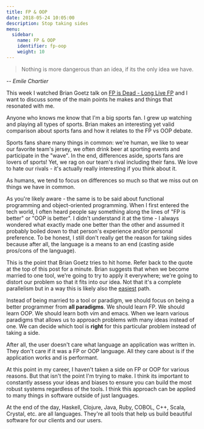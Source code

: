 ```yaml
---
title: FP & OOP
date: 2018-05-24 10:05:00
description: Stop taking sides   
menu:
  sidebar:
    name: FP & OOP
    identifier: fp-oop
    weight: 10
--- 
```


> Nothing is more dangerous than an idea, if its the only idea we have. 
>
-- _Emile Chartier_ 

This week I watched Brian Goetz talk on [FP is Dead - Long Live FP](https://www.youtube.com/watch?v=ROL58LJGNfA) and I want to discuss
some of the main points he makes and things that resonated with me. 

Anyone who knows me know that I'm a big sports fan. I grew up watching and 
playing all types of sports. Brian makes an interesting yet valid comparison
about sports fans and how it relates to the FP vs OOP debate. 

Sports fans share many things in common: we're human, we like to wear our 
favorite team's jersey, we often drink beer at sporting events and 
participate in the "wave". In the end, differences aside, sports fans are 
lovers of sports! Yet, we rag on our team's rival including their fans. We 
love to hate our rivals - it's actually really interesting if you think about 
it. 

As humans, we tend to focus on differences so much so that we miss out on 
things we have in common. 


As you're likely aware - the same is to be said about functional programming 
and object-oriented programming. When I first entered the tech world, I often
heard people say something along the lines of "FP is better" or "OOP is 
better". I didn't understand it at the time - I always wondered what exactly 
made one better than the other and assumed it probably boiled down to that 
person's experience and/or personal preference. To be honest, I still don't
really get the reason for taking sides because after all, the language is a 
means to an end (casting aside pros/cons of the language). 

This is the point that Brian Goetz tries to hit home. Refer back to the quote
at the top of this post for a minute. Brian suggests that when we become
married to one tool, we're going to try to apply it everywhere; we're going
to distort our problem so that it fits into our idea. Not that it's a complete
parallelism but in a way this is likely also the [easiest](https://www.karakelley.me/2018/05/23/simple.html) path.

Instead of being married to a tool or paradigm, we should focus on being
a better programmer from **all paradigms**. We should learn FP. We should 
learn OOP. We should learn both vim and emacs. When we learn various paradigms
that allows us to approach problems with many ideas instead of one. We can 
decide which tool is **right** for this particular problem instead of taking 
a side. 

After all, the user doesn't care what language an application was written in. 
They don't care if it was a FP or OOP language. All they care about is if
the application works and is performant. 


At this point in my career, I haven't taken a side on FP or OOP for various 
reasons. But that isn't the point I'm trying to make. I think its important
to constantly assess your ideas and biases to ensure you can build the most
robust systems regardless of the tools. I think this approach can be applied
to many things in software outside of just languages.  

At the end of the day, Haskell, Clojure, Java, Ruby, COBOL, C++, Scala, 
Crystal, etc. are all languages. They're all tools that help us build 
beautiful software for our clients and our users.